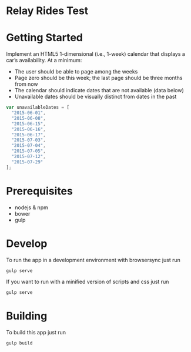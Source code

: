 Relay Rides Test
================

# Getting Started

Implement an HTML5 1-dimensional (i.e., 1-week) calendar that displays a car’s availability. At a minimum:

  * The user should be able to page among the weeks
  * Page zero should be this week; the last page should be three months from now
  * The calendar should indicate dates that are not available (data below)
  * Unavailable dates should be visually distinct from dates in the past

  ```js
  var unavailableDates = [
    "2015-06-01",
    "2015-06-08",
    "2015-06-15",
    "2015-06-16",
    "2015-06-17",
    "2015-07-03",
    "2015-07-04",
    "2015-07-05",
    "2015-07-12",
    "2015-07-29"
  ];
  ```

# Prerequisites
  * nodejs & npm
  * bower
  * gulp

# Develop
To run the app in a development environment with browsersync just run

  ```js
  gulp serve
  ```

If you want to run with a minified version of scripts and css just run

  ```js
  gulp serve
  ```

# Building

To build this app just run

  ```js
  gulp build
  ```
